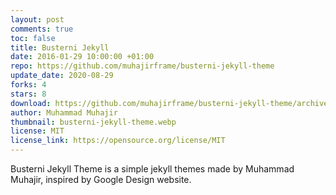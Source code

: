 ```yaml
---
layout: post
comments: true
toc: false
title: Busterni Jekyll
date: 2016-01-29 10:00:00 +01:00
repo: https://github.com/muhajirframe/busterni-jekyll-theme
update_date: 2020-08-29
forks: 4
stars: 8
download: https://github.com/muhajirframe/busterni-jekyll-theme/archive/gh-pages.zip
author: Muhammad Muhajir
thumbnail: busterni-jekyll-theme.webp
license: MIT
license_link: https://opensource.org/license/MIT
---
```


Busterni Jekyll Theme is a simple jekyll themes made by Muhammad Muhajir, inspired by Google Design website.
